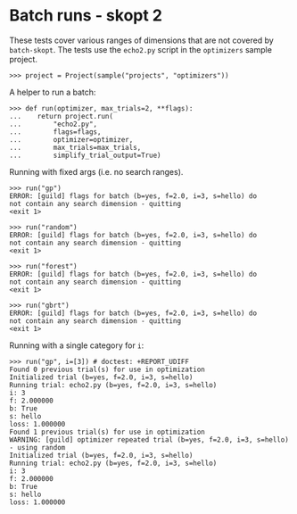 # Batch runs - skopt 2

These tests cover various ranges of dimensions that are not covered by
`batch-skopt`. The tests use the `echo2.py` script in the `optimizers`
sample project.

    >>> project = Project(sample("projects", "optimizers"))

A helper to run a batch:

    >>> def run(optimizer, max_trials=2, **flags):
    ...    return project.run(
    ...        "echo2.py",
    ...        flags=flags,
    ...        optimizer=optimizer,
    ...        max_trials=max_trials,
    ...        simplify_trial_output=True)

Running with fixed args (i.e. no search ranges).

    >>> run("gp")
    ERROR: [guild] flags for batch (b=yes, f=2.0, i=3, s=hello) do
    not contain any search dimension - quitting
    <exit 1>

    >>> run("random")
    ERROR: [guild] flags for batch (b=yes, f=2.0, i=3, s=hello) do
    not contain any search dimension - quitting
    <exit 1>

    >>> run("forest")
    ERROR: [guild] flags for batch (b=yes, f=2.0, i=3, s=hello) do
    not contain any search dimension - quitting
    <exit 1>

    >>> run("gbrt")
    ERROR: [guild] flags for batch (b=yes, f=2.0, i=3, s=hello) do
    not contain any search dimension - quitting
    <exit 1>

Running with a single category for `i`:

    >>> run("gp", i=[3]) # doctest: +REPORT_UDIFF
    Found 0 previous trial(s) for use in optimization
    Initialized trial (b=yes, f=2.0, i=3, s=hello)
    Running trial: echo2.py (b=yes, f=2.0, i=3, s=hello)
    i: 3
    f: 2.000000
    b: True
    s: hello
    loss: 1.000000
    Found 1 previous trial(s) for use in optimization
    WARNING: [guild] optimizer repeated trial (b=yes, f=2.0, i=3, s=hello) - using random
    Initialized trial (b=yes, f=2.0, i=3, s=hello)
    Running trial: echo2.py (b=yes, f=2.0, i=3, s=hello)
    i: 3
    f: 2.000000
    b: True
    s: hello
    loss: 1.000000
